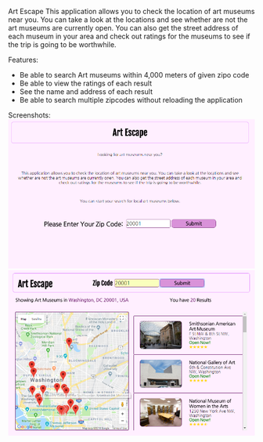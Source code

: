 Art Escape
	This application allows you to check the location of art museums near you. You can take a look at the locations and see whether are not the art museums are currently open. You can also get the street address of each museum in your area and check out ratings for the museums to see if the trip is going to be worthwhile.

Features:
- Be able to search Art museums within 4,000 meters of given zipo code
- Be able to view the ratings of each result
- See the name and address of each result
- Be able to search multiple zipcodes without reloading the application



Screenshots:
<img src="./Capture2.PNG" alt="initial screen">
<img src="./Capture.PNG" alt="results page">
